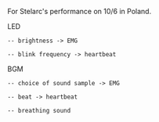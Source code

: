 For Stelarc's performance on 10/6 in Poland.

LED 

    -- brightness -> EMG

    -- blink frequency -> heartbeat
    
BGM 

    -- choice of sound sample -> EMG

    -- beat -> heartbeat
    
    -- breathing sound

